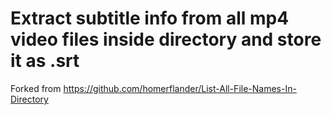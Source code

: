 # Extract subtitle info from all mp4 video files inside directory and store it as .srt
Forked from https://github.com/homerflander/List-All-File-Names-In-Directory
<br /><br />

